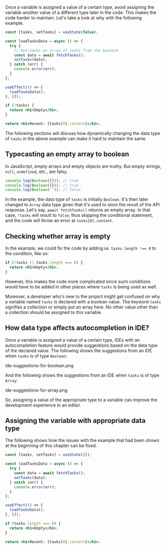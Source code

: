 Once a variable is assigned a value of a certain type, avoid assigning the
variable another value of a different type later in the code. This makes the
code harder to maintain. Let's take a look at why with the following example.

```jsx
const [tasks, setTasks] = useState(false);

const loadTasksData = async () => {
  try {
    // Retrieves an array of tasks from the backend
    const data = await fetchTasks();
    setTasks(data);
  } catch (err) {
    console.error(err);
  }
};

useEffect(() => {
  loadTasksData();
}, []);

if (!tasks) {
  return <h1>Empty</h1>;
}

return <h1>Recent: {tasks[0].content}</h1>;
```

The following sections will discuss how dynamically changing the data type of
`tasks` in the above example can make it hard to maintain the same.

## Typecasting an empty array to boolean

In JavaScript, empty arrays and empty objects are truthy. But empty strings,
`null`, `undefined`, etc., are falsy.

```jsx
console.log(Boolean([])); // true
console.log(Boolean({})); // true
console.log(Boolean('')); // false
```

In the example, the data type of `tasks` is initially `Boolean`. It's then later
changed to `Array` data type given that it's used to store the result of the API
response. Let's say, `await fetchTasks()` returns an empty array. In that case,
`!tasks` will result to `false`, thus skipping the conditional statement, and
the code will throw an error at `tasks[0].content`.

## Checking whether array is empty

In the example, we could fix the code by adding `&& tasks.length !== 0` to the
condition, like so:

```jsx
if (!tasks || tasks.length === 0) {
  return <h1>Empty</h1>;
}
```

However, this makes the code more complicated since such conditions would have
to be added in other places where `tasks` is being used as well.

Moreover, a developer who's new to the project might get confused on why a
variable named `tasks` is declared with a boolean value. The keyword `tasks`
signifies a collection or simply put an array here. No other value other than a
collection should be assigned to this variable.

## How data type affects autocompletion in IDE?

Once a variable is assigned a value of a certain type, IDEs with an
autocompletion feature would provide suggestions based on the data type of the
declared value. The following shows the suggestions from an IDE when `tasks` is
of type `Boolean`:

<image>ide-suggestions-for-boolean.png</image>

And the following shows the suggestions from an IDE when `tasks` is of type
`Array`:

<image>ide-suggestions-for-array.png</image>

So, assigning a value of the appropriate type to a variable can improve the
development experience in an editor.

## Assigning the variable with appropriate data type

The following shows how the issues with the example that had been shown at the
beginning of this chapter can be fixed.

```jsx
const [tasks, setTasks] = useState([]);

const loadTasksData = async () => {
  try {
    const data = await fetchTasks();
    setTasks(data);
  } catch (err) {
    console.error(err);
  }
};

useEffect(() => {
  loadTasksData();
}, []);

if (tasks.length === 0) {
  return <h1>Empty</h1>;
}

return <h1>Recent: {tasks[0].content}</h1>;
```

